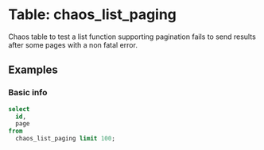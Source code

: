 # Table: chaos_list_paging

Chaos table to test a list function supporting pagination fails to send results after some pages with a non fatal error.


## Examples

### Basic info

```sql
select 
  id, 
  page 
from 
  chaos_list_paging limit 100;
```
